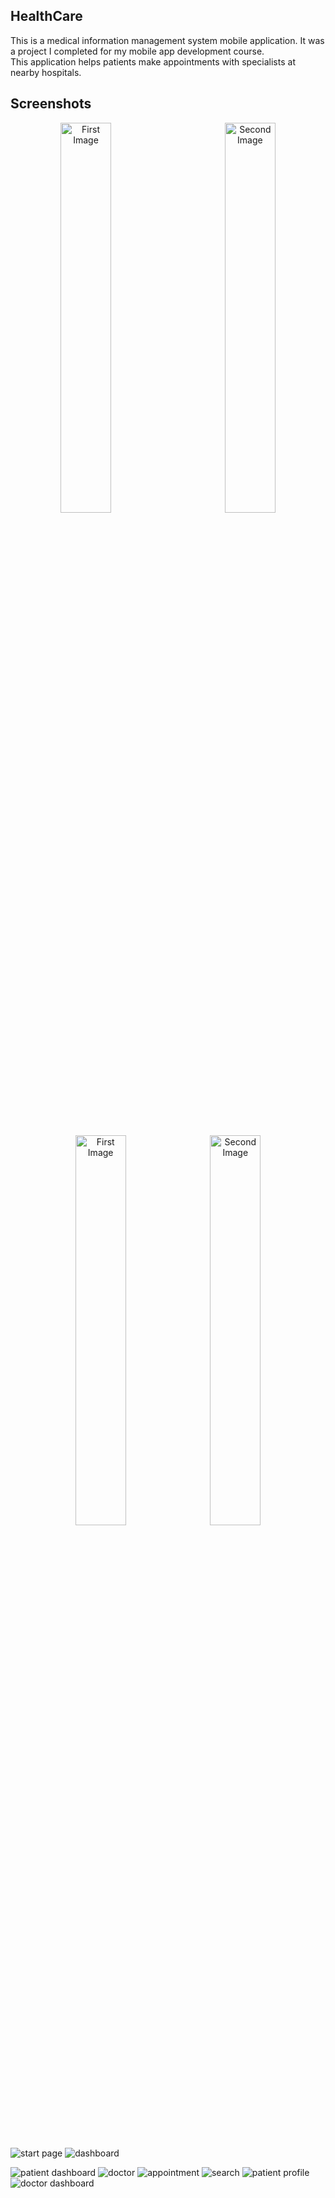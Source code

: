 ## HealthCare
This is a medical information management system mobile application. It was a project I completed for my mobile app development course. This application helps patients make appointments with specialists at nearby hospitals.

## Screenshots

<p align="center" style="margin-bottom: 60px">
  <img src="https://i.ibb.co/VJFxS5x/start-page.jpg" alt="First Image" style="width: 40%; margin-right: 2%;">&nbsp;&nbsp;&nbsp;&nbsp;&nbsp;&nbsp;&nbsp;&nbsp;&nbsp;&nbsp;&nbsp;&nbsp;
  <img src="https://i.ibb.co/xGCpzMY/dashboard.jpg" alt="Second Image" style="width: 40%;">
</p>






<p align="center" style="margin-bottom: 60px">
  <img src="https://i.ibb.co/VJFxS5x/start-page.jpg" alt="First Image" style="width: 40%; margin-right: 2%;">
  <img src="https://i.ibb.co/xGCpzMY/dashboard.jpg" alt="Second Image" style="width: 40%;">
</p>




![start page](https://i.ibb.co/VJFxS5x/start-page.jpg)
![dashboard](https://i.ibb.co/xGCpzMY/dashboard.jpg)



![patient dashboard](https://ibb.co/XD8stzc)
![doctor](https://ibb.co/0Cy1ykb)
![appointment](https://ibb.co/YD1RLbH)
![search](https://ibb.co/WpsCSYN)
![patient profile](https://ibb.co/Ssb6JNf)
![doctor dashboard](https://ibb.co/829L4fq)
